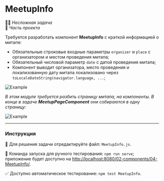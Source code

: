 # MeetupInfo

👶🏻 _Несложная задача_\
💼 _Часть проекта_

<!--start_statement-->

Требуется разработать компонент **MeetupInfo** с краткой информацией о митапе:

- Обязательные строковые входные параметры `organizer` и `place` с организатором и местом проведения митапа;
- Обязательный числовой параметр `date` с датой проведения митапа;
- Компонент выводит организатора, место проведения и локализованную дату митапа локализовано через
  `toLocaleDateString(navigator.language, ...`;

<img src="https://i.imgur.com/baBBfjl.gif" style="max-width: 100%"  alt="Example"/>

_В этом модуле требуется разбить страницу митапа, на компоненты. В конце в задаче **MeetupPageComponent** они собираются
в одну страницу:_

<img src="https://i.imgur.com/gZFOxnY.png" style="max-width: 50%"  alt="Example"/>

<!--end_statement-->

---

### Инструкция

📝 Для решения задачи отредактируйте файл: `MeetupInfo.js`.

🚀 Команда запуска для ручного тестирования: `npm run serve`;\
приложение будет доступно на [http://localhost:8080/02-components/04-MeetupInfo/](http://localhost:8080/02-components/04-MeetupInfo/).

✅ Доступно автоматическое тестирование: `npm test MeetupInfo`.
